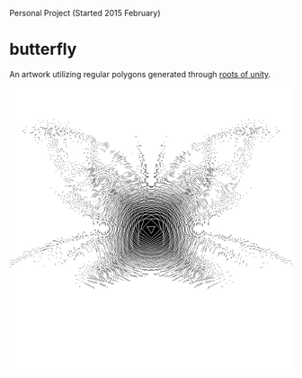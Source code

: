 Personal Project (Started 2015 February)

# butterfly
An artwork utilizing regular polygons generated through [roots of unity](https://en.wikipedia.org/wiki/Root_of_unity).

![alt tag](https://raw.githubusercontent.com/andrewthehan/butterfly/master/butterfly.png)
